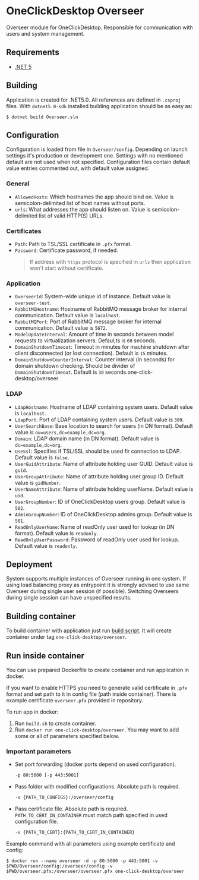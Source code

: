# OneClickDesktop Overseer

Overseer module for OneClickDesktop. Responsible for communication with users and system management.

## Requirements

- [.NET 5](https://dotnet.microsoft.com/en-us/download/dotnet/5.0)

## Building

Application is created for .NET5.0. All references are defined in `.csproj` files. With `dotnet5.0-sdk` installed building application should be as easy as:

```
$ dotnet build Overseer.sln
```

## Configuration

Configuration is loaded from file in `Overseer/config`. Depending on launch settings it's production or development one. Settings with no mentioned default are not used when not specified. Configuration files contain default value entries commented out, with default value assigned.

### General

- `AllowedHosts`: Which hostnames the app should bind on. Value is semicolon-delimited list of host names without ports.
- `urls`: What addresses the app should listen on. Value is semicolon-delimited list of valid HTTP(S) URLs.

### Certificates

- `Path`: Path to TSL/SSL certificate in `.pfx` format.
- `Password`: Certificate password, if needed.
  > If address with `https` protocol is specified in `urls` then application won't start without certificate.

### Application

- `OverseerId`: System-wide unique id of instance. Default value is `overseer-test`.
- `RabbitMQHostname`: Hostname of RabbitMQ message broker for internal communication. Default value is `localhost`.
- `RabbitMQPort`: Port of RabbitMQ message broker for internal communication. Default value is `5672`.
- `ModelUpdateInterval`: Amount of time in seconds between model requests to virtualization servers. Defaul;ts is `60` seconds.
- `DomainShutdownTimeout`: Timeout in minutes for machine shutdown after client disconnected (or lost connection). Default is `15` minutes.
- `DomainShutdownCounterInterval`: Counter interval (in seconds) for domain shutdown checking. Should be divider of `DomainShutdownTimeout`. Default is `30` seconds.one-click-desktop/overseer

### LDAP
- `LdapHostname`: Hostname of LDAP containing system users. Default value is `localhost`.
- `LdapPort`: Port of LDAP containing system users. Default value is `389`.
- `UserSearchBase`: Base location to search for users (in DN format). Default value is `ou=users,dc=example,dc=org`.
- `Domain`: LDAP domain name (in DN format). Default value is `dc=example,dc=org`.
- `UseSsl`: Specifies if TSL/SSL should be used fir connection to LDAP. Default value is `false`.
- `UserGuidAttribute`: Name of attribute holding user GUID. Default value is `guid`.
- `UserGroupAttribute`: Name of attribute holding user group ID. Default value is `gidNumber`.
- `UserNameAttribute`: Name of attribute holding userName. Default value is `uid`.
- `UserGroupNumber`: ID of OneClickDesktop users group. Default value is `502`.
- `AdminGroupNumber`: ID of OneClickDesktop admins group. Default value is `501`.
- `ReadOnlyUserName`: Name of readOnly user used for lookup (in DN format). Default value is `readonly`.
- `ReadOnlyUserPassword`: Password of readOnly user used for lookup. Default value is `readonly`.

## Deployment

System supports multiple instances of Overseer running in one system. If using load balancing proxy as entrypoint it is strongly advised to use same Overseer during single user session (if possible). Switching Overseers during single session can have unspecified results.

## Building container

To build container with application just run [build script](build.sh).
It will create container under tag `one-click-desktop/overseer`.

## Run inside container

You can use prepared Dockerfile to create container and run application in docker.

If you want to enable HTTPS you need to generate valid certificate in `.pfx` format and set path to it in config file (path inside container). There is example certificate `overseer.pfx` provided in repository.

To run app in docker:

1. Run `build.sh` to create container.
2. Run `docker run one-click-desktop/overseer`. You may want to add some or all of parameters specified below.

### Important parameters

- Set port forwarding (docker ports depend on used configuration).

  ```BASH
  -p 80:5000 [-p 443:5001]
  ```

- Pass folder with modified configurations. Absolute path is required.

  ```BASH
  -v {PATH_TO_CONFIGS}:/overseer/config
  ```

- Pass certificate file. Absolute path is required. `PATH_TO_CERT_IN_CONTAINER` must match path specified in used configuration file.

  ```BASH
  -v {PATH_TO_CERT}:{PATH_TO_CERT_IN_CONTAINER}
  ```

Example command with all parameters using example certificate and config:

```DOCKER
$ docker run --name overseer -d -p 80:5000 -p 443:5001 -v $PWD/Overseer/config:/overseer/config -v $PWD/overseer.pfx:/overseer/overseer.pfx one-click-desktop/overseer
```

